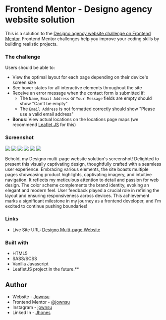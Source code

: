 # Frontend Mentor - Designo agency website solution

This is a solution to the [Designo agency website challenge on Frontend Mentor](https://www.frontendmentor.io/challenges/designo-multipage-website-G48K6rfUT). Frontend Mentor challenges help you improve your coding skills by building realistic projects. 

### The challenge

Users should be able to:

- View the optimal layout for each page depending on their device's screen size
- See hover states for all interactive elements throughout the site
- Receive an error message when the contact form is submitted if:
  - The `Name`, `Email Address` or `Your Message` fields are empty should show "Can't be empty"
  - The `Email Address` is not formatted correctly should show "Please use a valid email address"
- **Bonus**: View actual locations on the locations page maps (we recommend [Leaflet JS](https://leafletjs.com/) for this)

### Screenshot

![](./screenshots/1.png)
![](./screenshots/2.png)
![](./screenshots/3.png)
![](./screenshots/4.png)
![](./screenshots/5.png)
![](./screenshots/6.png)

Behold, my Designo multi-page website solution's screenshot! Delighted to present this visually captivating design, thoughtfully crafted with a seamless user experience. Embracing various elements, the site boasts multiple pages showcasing product highlights, captivating imagery, and intuitive navigation. It reflects my meticulous attention to detail and passion for web design. The color scheme complements the brand identity, evoking an elegant and modern feel. User feedback played a crucial role in refining the layout and ensuring responsiveness across devices. This achievement marks a significant milestone in my journey as a frontend developer, and I'm excited to continue pushing boundaries!

### Links

- Live Site URL: [Designo Multi-page Website](https://designo-multi-page-website-phi.vercel.app)

### Built with

- HTML5
- SASS/SCSS
- Vanilla Javascript
- LeafletJS
 project in the future.**

## Author

- Website - [Jownsu](https://jownsu.github.io/)
- Frontend Mentor - [@jownsu](https://www.frontendmentor.io/profile/jownsu)
- Instagram - [jownsu](https://www.instagram.com/jownsu/)
- Linked In - [Jhones](https://www.linkedin.com/in/jhones-digno-866904213/)